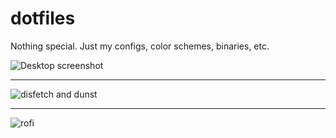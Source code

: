 dotfiles
========

Nothing special. Just my configs, color schemes, binaries, etc.

![Desktop screenshot](https://i.imgur.com/HiquTZQ.png)

---

![disfetch and dunst](https://i.imgur.com/pOlG5ph.png)

---

![rofi](https://i.imgur.com/z1cs9ym.png)
